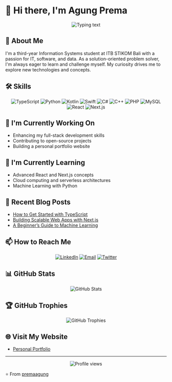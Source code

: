 # 👋 Hi there, I'm Agung Prema

<p align="center">
  <img src="https://readme-typing-svg.herokuapp.com/?lines=Third-year+Information+Systems+Student;Solution-oriented+Problem+Solver;Passionate+about+IT,+Software,+and+Data&font=Fira%20Code&center=true&width=380&height=50" alt="Typing text">
</p>

## 🚀 About Me
I'm a third-year Information Systems student at ITB STIKOM Bali with a passion for IT, software, and data. As a solution-oriented problem solver, I'm always eager to learn and challenge myself. My curiosity drives me to explore new technologies and concepts.

## 🛠 Skills
<p align="center">
  <img src="https://img.shields.io/badge/TypeScript-007ACC?style=for-the-badge&logo=typescript&logoColor=white" alt="TypeScript">
  <img src="https://img.shields.io/badge/Python-3776AB?style=for-the-badge&logo=python&logoColor=white" alt="Python">
  <img src="https://img.shields.io/badge/Kotlin-0095D5?style=for-the-badge&logo=kotlin&logoColor=white" alt="Kotlin">
  <img src="https://img.shields.io/badge/Swift-FA7343?style=for-the-badge&logo=swift&logoColor=white" alt="Swift">
  <img src="https://img.shields.io/badge/C%23-239120?style=for-the-badge&logo=c-sharp&logoColor=white" alt="C#">
  <img src="https://img.shields.io/badge/C++-00599C?style=for-the-badge&logo=c%2B%2B&logoColor=white" alt="C++">
  <img src="https://img.shields.io/badge/PHP-777BB4?style=for-the-badge&logo=php&logoColor=white" alt="PHP">
  <img src="https://img.shields.io/badge/MySQL-4479A1?style=for-the-badge&logo=mysql&logoColor=white" alt="MySQL">
  <img src="https://img.shields.io/badge/React-20232A?style=for-the-badge&logo=react&logoColor=61DAFB" alt="React">
  <img src="https://img.shields.io/badge/Next.js-000000?style=for-the-badge&logo=next.js&logoColor=white" alt="Next.js">
</p>

## 🔭 I'm Currently Working On
- Enhancing my full-stack development skills
- Contributing to open-source projects
- Building a personal portfolio website

## 🌱 I'm Currently Learning
- Advanced React and Next.js concepts
- Cloud computing and serverless architectures
- Machine Learning with Python

## 📝 Recent Blog Posts
- [How to Get Started with TypeScript](https://your-blog-link.com/typescript)
- [Building Scalable Web Apps with Next.js](https://your-blog-link.com/nextjs)
- [A Beginner’s Guide to Machine Learning](https://your-blog-link.com/machine-learning)

## 📫 How to Reach Me
<p align="center">
  <a href="https://id.linkedin.com/in/agungprema"><img src="https://img.shields.io/badge/LinkedIn-0077B5?style=for-the-badge&logo=linkedin&logoColor=white" alt="LinkedIn"></a>
  <a href="mailto:agungprema71@gmail.com"><img src="https://img.shields.io/badge/Email-D14836?style=for-the-badge&logo=gmail&logoColor=white" alt="Email"></a>
  <a href="https://twitter.com/agunqprema"><img src="https://img.shields.io/badge/Twitter-1DA1F2?style=for-the-badge&logo=twitter&logoColor=white" alt="Twitter"></a>
</p>

## 📊 GitHub Stats
<p align="center">
  <img src="https://github-readme-stats.vercel.app/api?username=premaagung&show_icons=true&theme=radical" alt="GitHub Stats">
</p>

## 🏆 GitHub Trophies
<p align="center">
  <img src="https://github-profile-trophy.vercel.app/?username=premaagung&theme=radical&no-frame=false&no-bg=true&margin-w=4" alt="GitHub Trophies">
</p>

## 🌐 Visit My Website
- [Personal Portfolio](https://your-portfolio-link.com)

---
<p align="center">
  <img src="https://komarev.com/ghpvc/?username=premaagung&label=Profile%20views&color=0e75b6&style=flat" alt="Profile views">
</p>

⭐️ From [premaagung](https://github.com/premaagung)
